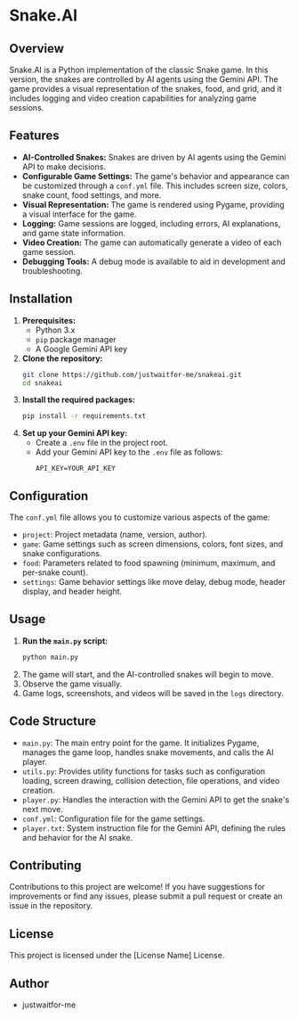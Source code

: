 # Snake.AI

## Overview

Snake.AI is a Python implementation of the classic Snake game. In this version, the snakes are controlled by AI agents using the Gemini API. The game provides a visual representation of the snakes, food, and grid, and it includes logging and video creation capabilities for analyzing game sessions.

## Features

* **AI-Controlled Snakes:** Snakes are driven by AI agents using the Gemini API to make decisions.
* **Configurable Game Settings:** The game's behavior and appearance can be customized through a `conf.yml` file. This includes screen size, colors, snake count, food settings, and more.
* **Visual Representation:** The game is rendered using Pygame, providing a visual interface for the game.
* **Logging:** Game sessions are logged, including errors, AI explanations, and game state information.
* **Video Creation:** The game can automatically generate a video of each game session.
* **Debugging Tools:** A debug mode is available to aid in development and troubleshooting.

## Installation

1.  **Prerequisites:**
    * Python 3.x
    * `pip` package manager
    * A Google Gemini API key
2.  **Clone the repository:**
    ```bash
    git clone https://github.com/justwaitfor-me/snakeai.git
    cd snakeai
    ```
3.  **Install the required packages:**
    ```bash
    pip install -r requirements.txt
    ```
4.  **Set up your Gemini API key:**
    * Create a `.env` file in the project root.
    * Add your Gemini API key to the `.env` file as follows:
        ```
        API_KEY=YOUR_API_KEY
        ```

## Configuration

The `conf.yml` file allows you to customize various aspects of the game:

* `project`:  Project metadata (name, version, author).
* `game`:  Game settings such as screen dimensions, colors, font sizes, and snake configurations.
* `food`:  Parameters related to food spawning (minimum, maximum, and per-snake count).
* `settings`:  Game behavior settings like move delay, debug mode, header display, and header height.

## Usage

1.  **Run the `main.py` script:**
    ```bash
    python main.py
    ```
2.  The game will start, and the AI-controlled snakes will begin to move.
3.  Observe the game visually.
4.  Game logs, screenshots, and videos will be saved in the `logs` directory.

## Code Structure

* `main.py`:  The main entry point for the game. It initializes Pygame, manages the game loop, handles snake movements, and calls the AI player.
* `utils.py`:  Provides utility functions for tasks such as configuration loading, screen drawing, collision detection, file operations, and video creation.
* `player.py`:  Handles the interaction with the Gemini API to get the snake's next move.
* `conf.yml`:  Configuration file for the game settings.
* `player.txt`:  System instruction file for the Gemini API, defining the rules and behavior for the AI snake.

## Contributing

Contributions to this project are welcome! If you have suggestions for improvements or find any issues, please submit a pull request or create an issue in the repository.

## License

This project is licensed under the [License Name] License.

## Author

* justwaitfor-me